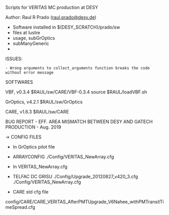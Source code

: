 Scripts for VERITAS MC production at DESY

Author: Raul R Prado (raul.prado@desy.de)

- Software installed in $(DESY_SCRATCH)/prado/sw
- files at lustre
- usage, subGrOptics
- subManyGeneric
- 


ISSUES:

    - Wrong arguments to collect_arguments function breaks the code without error message


SOFTWARES

VBF, v0.3.4
$RAUL/sw/CARE/VBF-0.3.4
source $RAUL/loadVBF.sh

GrOptics, v4.2.1
$RAUL/sw/GrOptics

CARE, v1.6.3
$RAUL/sw/CARE


BUG REPORT - EFF. AREA MISMATCH BETWEEN DESY AND GATECH PRODUCTION - Aug. 2019

-> CONFIG FILES

- In GrOptics pilot file

* ARRAYCONFIG ./Config/VERITAS_NewArray.cfg

- In VERITAS_NewArray.cfg

* TELFAC DC GRISU ./Config/Upgrade_20120827_v420_3.cfg ./Config/VERITAS_NewArray.cfg

- CARE std cfg file

config/CARE/CARE_VERITAS_AfterPMTUpgrade_V6Nahee_withPMTransitTimeSpread.cfg


